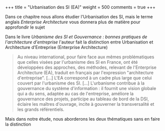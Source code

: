 +++
title = "Urbanisation des SI (EA)"
weight = 500
comments = true
+++

Dans ce chapitre nous allons étudier l'Urbanisation des SI, mais le terme anglais *Enterprise Architecture* vous donnera plus de matière pour approfondir le sujet

Dans le livre *Urbanisme des SI et Gouvernance : bonnes pratiques de l'architecture d'entreprise* l'auteur fait la distinction entre Urbanisation et Architecture d'Entreprise (Enterprise Architecture) 
> Au niveau international, pour faire face aux mêmes problématiques que celles visées par l'urbanisme des SI en France, ont été développées des approches, des méthodes, relevant de l'Enterprise Architecture (EA), traduit en français par l'expression "architecture d'entreprise". [...] L'EA correspond à un cadre plus large que celui couvert par l'urbanisme des SI. [...] L'urbanisme contribue à la gouvernance du système d'information : il fournit une vision globale qui a du sens, adaptée au cas de l'entreprise, améliore la gouvernance des projets, participe au tableau de bord de la DSI, éclaire les maîtres d'ouvrage, incite à gouverner la transversalité et les grands référentiels.

Mais dans notre étude, nous aborderons les deux thématiques sans en faire la distinction

